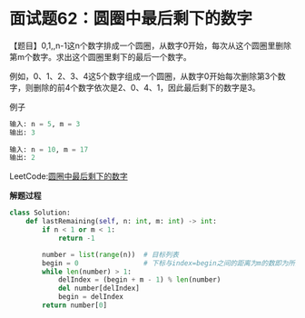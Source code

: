 # 面试题62：圆圈中最后剩下的数字

【题目】0,1,,n-1这n个数字排成一个圆圈，从数字0开始，每次从这个圆圈里删除第m个数字。求出这个圆圈里剩下的最后一个数字。

例如，0、1、2、3、4这5个数字组成一个圆圈，从数字0开始每次删除第3个数字，则删除的前4个数字依次是2、0、4、1，因此最后剩下的数字是3。



例子

```python
输入: n = 5, m = 3
输出: 3
    
输入: n = 10, m = 17
输出: 2
```

LeetCode:[圆圈中最后剩下的数字](https://leetcode-cn.com/problems/yuan-quan-zhong-zui-hou-sheng-xia-de-shu-zi-lcof/)



**解题过程**



```Python
class Solution:
    def lastRemaining(self, n: int, m: int) -> int:
        if n < 1 or m < 1:
            return -1

        number = list(range(n))  # 目标列表
        begin = 0                # 下标与index=begin之间的距离为m的数即为所要删除的数值
        while len(number) > 1:
            delIndex = (begin + m - 1) % len(number)
            del number[delIndex]
            begin = delIndex
        return number[0]
```



